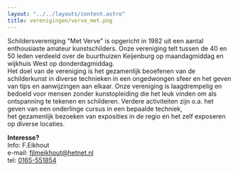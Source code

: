 ```yaml
---
layout: "../../layouts/content.astro"
title: verenigingen/verve_met.png
---
```


Schildersvereniging "Met Verve" is opgericht in 1982 uit een aantal enthousiaste amateur kunstschilders. 
Onze vereniging telt tussen de 40 en 50 leden verdeeld over de buurthuizen Keijenburg op maandagmiddag en wijkhuis West op donderdagmiddag.  
Het doel van de vereniging is het gezamenlijk beoefenen van de schilderkunst in diverse technieken in een ongedwongen sfeer 
en het geven van tips en aanwijzingen aan elkaar. Onze vereniging is laagdrempelig en bedoeld voor mensen zonder kunstopleiding die het leuk vinden
om als ontspanning te tekenen en schilderen. 
Verdere activiteiten zijn o.a. het geven van een onderlinge cursus in een bepaalde techniek,  
het gezamenlijk bezoeken van exposities in de regio en het zelf exposeren op diverse locaties.  

**Interesse?**  
Info: F.Eikhout   
e-mail: [fjlmeikhout@hetnet.nl](mailto:fjlmeikhout@hetnet.nl)  
tel: [0165-551854](tel:0165551854)
